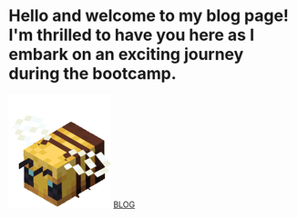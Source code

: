 # Hello and welcome to my blog page! I'm thrilled to have you here as I embark on an exciting journey during the bootcamp.  
![Gif of a minecraft bee](img/minecraft-minecraft-bee.gif)
[BLOG](https://github.com/xPowerOutage/xPowerOutage.github.io/blob/main/blog.md)
